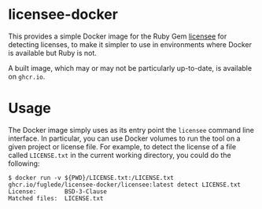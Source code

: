 # licensee-docker

This provides a simple Docker image for the Ruby Gem [licensee](https://github.com/licensee/licensee) for detecting licenses, to make it simpler to use in environments where Docker is available but Ruby is not.

A built image, which may or may not be particularly up-to-date, is available on `ghcr.io`.

# Usage

The Docker image simply uses as its entry point the `licensee` command line interface. In particular, you can use Docker volumes to run the tool on a given project or license file. For example, to detect the license of a file called `LICENSE.txt` in the current working directory, you could do the following:

```
$ docker run -v ${PWD}/LICENSE.txt:/LICENSE.txt ghcr.io/fuglede/licensee-docker/licensee:latest detect LICENSE.txt
License:        BSD-3-Clause
Matched files:  LICENSE.txt
```
